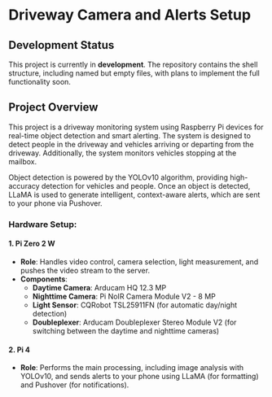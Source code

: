# Driveway Camera and Alerts Setup

## Development Status

This project is currently in **development**. The repository contains the shell structure, including named but empty files, with plans to implement the full functionality soon.

## Project Overview

This project is a driveway monitoring system using Raspberry Pi devices for real-time object detection and smart alerting. The system is designed to detect people in the driveway and vehicles arriving or departing from the driveway. Additionally, the system monitors vehicles stopping at the mailbox.

Object detection is powered by the YOLOv10 algorithm, providing high-accuracy detection for vehicles and people. Once an object is detected, LLaMA is used to generate intelligent, context-aware alerts, which are sent to your phone via Pushover.

### Hardware Setup:

#### 1. **Pi Zero 2 W**
   - **Role**: Handles video control, camera selection, light measurement, and pushes the video stream to the server.
   - **Components**:
     - **Daytime Camera**: Arducam HQ 12.3 MP
     - **Nighttime Camera**: Pi NoIR Camera Module V2 - 8 MP
     - **Light Sensor**: CQRobot TSL25911FN (for automatic day/night detection)
     - **Doubleplexer**: Arducam Doubleplexer Stereo Module V2 (for switching between the daytime and nighttime cameras)

#### 2. **Pi 4**
   - **Role**: Performs the main processing, including image analysis with YOLOv10, and sends alerts to your phone using LLaMA (for formatting) and Pushover (for notifications).